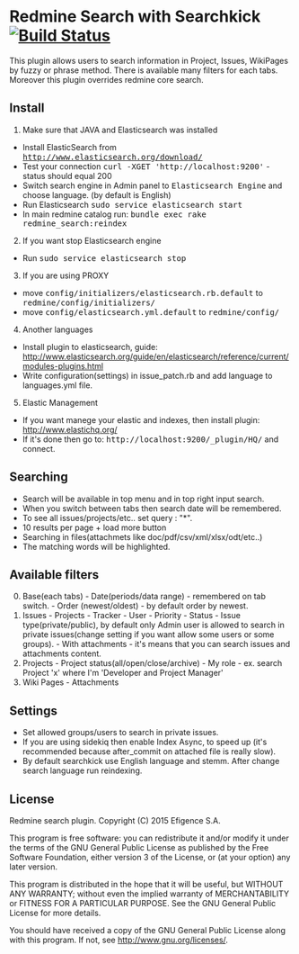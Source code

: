 
# Redmine Search with Searchkick [![Build Status](https://travis-ci.org/efigence/redmine_search.svg?branch=master)](https://travis-ci.org/efigence/redmine_search)

This plugin allows users to search information in Project, Issues, WikiPages by fuzzy or phrase method.
There is available many filters for each tabs. Moreover this plugin overrides redmine core search.

## Install
1. Make sure that JAVA and Elasticsearch was installed
 - Install ElasticSearch from <tt>http://www.elasticsearch.org/download/ </tt>
 - Test your connection <tt>curl -XGET 'http://localhost:9200'</tt> - status should equal 200
 - Switch search engine in Admin panel to <tt>Elasticsearch Engine</tt> and choose language. (by default is English)
 - Run Elasticsearch <tt>sudo service elasticsearch start</tt>
 - In main redmine catalog run: <tt> bundle exec rake redmine_search:reindex </tt>
2. If you want stop Elasticsearch engine
 - Run <tt>sudo service elasticsearch stop</tt>
3. If you are using PROXY
 - move <tt>config/initializers/elasticsearch.rb.default</tt> to <tt>redmine/config/initializers/</tt>
 - move <tt>config/elasticsearch.yml.default</tt> to <tt>redmine/config/</tt>
4. Another languages
 - Install plugin to elasticsearch, guide: http://www.elasticsearch.org/guide/en/elasticsearch/reference/current/modules-plugins.html
 - Write configuration(settings) in issue_patch.rb and add language to languages.yml file.
5. Elastic Management
 - If you want manege your elastic and indexes, then install plugin: http://www.elastichq.org/
 - If it's done then go to: <tt>http://localhost:9200/_plugin/HQ/</tt> and connect.

## Searching
  - Search will be available in top menu and in top right input search.
  - When you switch between tabs then search date will be remembered.
  - To see all issues/projects/etc.. set query : "*".
  - 10 results per page + load more button
  - Searching in files(attachmets like doc/pdf/csv/xml/xlsx/odt/etc..)
  - The matching words will be highlighted.

## Available filters
  0. Base(each tabs)
    - Date(periods/data range) - remembered on tab switch.
    - Order (newest/oldest) - by default order by newest.
  1. Issues
    - Projects
    - Tracker
    - User
    - Priority
    - Status
    - Issue type(private/public), by default only Admin user is allowed to search in private issues(change setting if you want allow some users or some groups).
    - With attachments - it's means that you can search issues and attachments content.
  2. Projects
    - Project status(all/open/close/archive)
    - My role - ex. search Project 'x' where I'm 'Developer and Project Manager'
  3. Wiki Pages
    - Attachments

## Settings
  - Set allowed groups/users to search in private issues.
  - If you are using sidekiq then enable Index Async, to speed up (it's recommended because after_commit on attached file is really slow).
  - By default searchkick use English language and stemm. After change search language run reindexing.

## License
  Redmine search plugin.
  Copyright (C) 2015 Efigence S.A.

  This program is free software: you can redistribute it and/or modify
  it under the terms of the GNU General Public License as published by
  the Free Software Foundation, either version 3 of the License, or
  (at your option) any later version.

  This program is distributed in the hope that it will be useful,
  but WITHOUT ANY WARRANTY; without even the implied warranty of
  MERCHANTABILITY or FITNESS FOR A PARTICULAR PURPOSE.  See the
  GNU General Public License for more details.

  You should have received a copy of the GNU General Public License
  along with this program.  If not, see <http://www.gnu.org/licenses/>.
